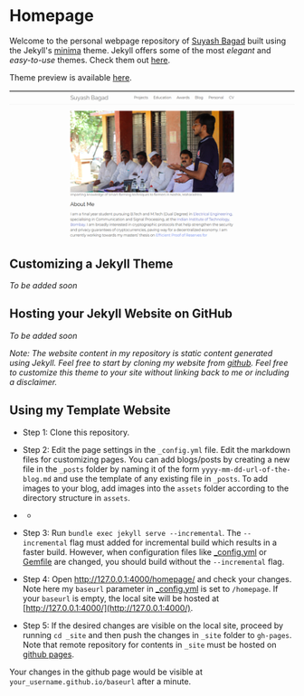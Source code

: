 # Homepage

Welcome to the personal webpage repository of <a href="https://suyash67.github.io/{{ site.baseurl }}">Suyash Bagad</a>
built using the Jekyll's [minima](https://github.com/jekyll/minima) theme. Jekyll offers some of the most *elegant* and *easy-to-use* themes. Check them out [here](https://jekyllrb.com/resources/).


Theme preview is available [here](https://jekyll.github.io/minima/).

![minima theme preview](/screenshot.png)

## Customizing a Jekyll Theme
 
*To be added soon*

## Hosting your Jekyll Website on GitHub

*To be added soon*


*Note: The website content in my repository is static content generated using Jekyll. Feel free to start by cloning my website from <a href="https://github.com/suyash67/homepage">github</a>. Feel free to customize this theme to your site without linking back to me or including a disclaimer.* 

## Using my Template Website

- Step 1: Clone this repository.

- Step 2: Edit the page settings in the `_config.yml` file. Edit the markdown files for customizing pages. You can add blogs/posts by creating a new file in the `_posts` folder by naming it of the form `yyyy-mm-dd-url-of-the-blog.md` and use the template of any existing file in `_posts`. To add images to your blog, add images into the `assets` folder according to the directory structure in `assets`.
- -

- Step 3: Run `bundle exec jekyll serve --incremental`. The `--incremental` flag must added for incremental build which results in a faster build. However, when configuration files like [_config.yml](https://github.com/suyash67/homepageJekyll/blob/master/_config.yml) or [Gemfile](https://github.com/suyash67/homepageJekyll/blob/master/Gemfile) are changed, you should build without the `--incremental` flag.

- Step 4: Open <a href="http://127.0.0.1:4000/homepage/">http://127.0.0.1:4000/homepage/</a> and check your changes. Note here my `baseurl` parameter in [_config.yml](https://github.com/suyash67/homepageJekyll/blob/master/_config.yml) is set to `/homepage`. If your `baseurl` is empty, the local site will be hosted at [http://127.0.0.1:4000/](http://127.0.0.1:4000/).

- Step 5: If the desired changes are visible on the local site, proceed by running `cd _site` and then push the changes in `_site` folder to `gh-pages`. Note that remote repository for contents in `_site` must be hosted on [github pages](https://pages.github.com/).

Your changes in the github page would be visible at `your_username.github.io/baseurl` after a minute.
